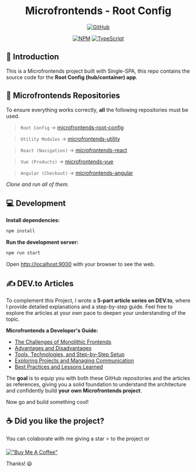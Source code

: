 <div align="center">

# Microfrontends - Root Config

[![GitHub](https://img.shields.io/github/license/mashape/apistatus.svg)](https://github.com/joacod/microfrontends-root-config/blob/main/LICENSE)

[![NPM](https://img.shields.io/badge/NPM-%23CB3837.svg?style=for-the-badge&logo=npm&logoColor=white)](https://www.npmjs.com/)
[![TypeScript](https://img.shields.io/badge/typescript-%23007ACC.svg?style=for-the-badge&logo=typescript&logoColor=white)](https://www.typescriptlang.org/)

</div>

## 👋 Introduction

This is a Microfrontends project built with Single-SPA, this repo contains the source code for the **Root Config (hub/container) app**.

## 🔶 Microfrontends Repositories

To ensure everything works correctly, **all** the following repositories must be used.

> `Root Config` -> [microfrontends-root-config](https://github.com/joacod/microfrontends-root-config)

> `Utility Modules` -> [microfrontends-utility](https://github.com/joacod/microfrontends-utility)

> `React (Navigation)` -> [microfrontends-react](https://github.com/joacod/microfrontends-react)

> `Vue (Products)` -> [microfrontends-vue](https://github.com/joacod/microfrontends-vue)

> `Angular (Checkout)` -> [microfrontends-angular](https://github.com/joacod/microfrontends-angular)

_Clone and run all of them._

## 💻 Development

**Install dependencies:**

```bash
npm install
```

**Run the development server:**

```bash
npm run start
```

Open [http://localhost:9000](http://localhost:9000) with your browser to see the web.

## ✍️ DEV.to Articles

To complement this Project, I wrote a **5-part article series on DEV.to**, where I provide detailed explanations and a step-by-step guide. Feel free to explore the articles at your own pace to deepen your understanding of the topic.

**Microfrontends a Developer's Guide:**

- [The Challenges of Monolithic Frontends](https://dev.to/joacod/microfrontends-a-developers-guide-the-challenges-of-monolithic-frontends-49a7)
- [Advantages and Disadvantages](https://dev.to/joacod/microfrontends-a-developers-guide-advantages-and-disadvantages-2ane)
- [Tools, Technologies, and Step-by-Step Setup](https://dev.to/joacod/microfrontends-a-developers-guide-tools-technologies-and-step-by-step-setup-49e1)
- [Exploring Projects and Managing Communication](https://dev.to/joacod/microfrontends-a-developers-guide-exploring-projects-and-managing-communication-19o0)
- [Best Practices and Lessons Learned](https://dev.to/joacod/microfrontends-a-developers-guide-best-practices-and-lessons-learned-1nlp)

The **goal** is to equip you with both these GitHub repositories and the articles as references, giving you a solid foundation to understand the architecture and confidently build **your own Microfrontends project**.

Now go and build something cool!

## ☕️ Did you like the project?

You can colaborate with me giving a star ⭐️ to the project or

[!["Buy Me A Coffee"](https://www.buymeacoffee.com/assets/img/custom_images/orange_img.png)](https://www.buymeacoffee.com/joacod)

Thanks! 😃
